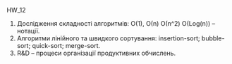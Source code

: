 HW_12
1. Дослідження складності алгоритмів: О(1), О(n) О(n^2) О(Log(n)) – нотації.
2. Алгоритми лінійного та швидкого сортування: insertion-sort; bubble-sort; quick-sort;
merge-sort.
3. R&D – процеси організації продуктивних обчислень.
